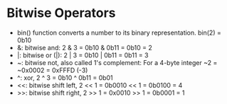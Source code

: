 # Bitwise Operators

- bin() function converts a number to its binary representation. bin(2) = 0b10
- &: bitwise and: 2 & 3 = 0b10 & 0b11 = 0b10 = 2
- |: bitwise or (|): 2 | 3 = 0b10 | 0b11 = 0b11 = 3
- ~: bitwise not, also called 1's complement: For a 4-byte integer ~2 = ~0x0002 = 0xFFFD (-3)
- ^: xor, 2 ^ 3 = 0b10 ^ 0b11 = 0b01
- <<: bitwise shift left, 2 << 1 = 0b0010 << 1 = 0b0100 = 4
- \>>: bitwise shift right, 2 >> 1 = 0x0010 >> 1 = 0b0001 = 1
